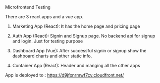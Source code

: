 Microfrontend Testing

There are 3 react apps and a vue app.

1. Marketing App (React): It has the home page and pricing page
2. Auth App (React): Signin and Signup page. No backend api for signup and login. Just for testing purpose
3. Dashboard App (Vue): After successful signin or signup show the dashboard charts and other static info.

4. Container App (React): Header and manging all the other apps

App is deployed to : https://d9jfxnrmwf7cv.cloudfront.net/